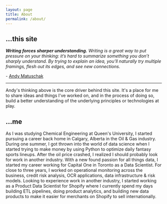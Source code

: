 ```yaml
---
layout: page
title: About
permalink: /about/
---
```


## ...this site

***Writing forces sharper understanding.***
*Writing is a great way to put pressure on your thinking: it’s hard to summarize something you don’t sharply understand. By trying to explain an idea, you’ll naturally try multiple framings, flesh out its edges, and see new connections.* 
<p>- <a href="https://notes.andymatuschak.org/About_these_notes?stackedNotes=z3SjnvsB5aR2ddsycyXofbYR7fCxo7RmKW2be&stackedNotes=z6cFzJWgj9vZpnrQsjrZ8yCNREzCTgyFeVZTb&stackedNotes=z8q1K5a8i95qARkpFwS45qqtQzM8th82TkeUg">Andy Matuschak</a> </p>

<hr>

Andy's thinking above is the core driver behind this site. It's a place for me to share ideas and things I've worked on, and in the process of doing so, build a better understanding of the underlying principles or technologies at play.

## ...me

As I was studying Chemical Engineering at Queen's University, I started pursuing a career back home in Calgary, Alberta in the Oil & Gas industry. During one summer, I got thrown into the world of data science when I started trying to make money by using Python to optimize daily fantasy sports lineups. After the oil price crashed, I realized I should probably look for work in another industry. With a new found passion for all things data, I started my career working for Capital One in Toronto as a Data Scientist. For close to three years, I worked on operational monitoring across the business, credit risk analysis, OCR applications, data infrastructure & risk models. Looking to experience work in another industry, I started working as a Product Data Scientist for Shopify where I currently spend my days building ETL pipelines, doing product analytics, and building new data products to make it easier for merchants on Shopify to sell internationally. 
